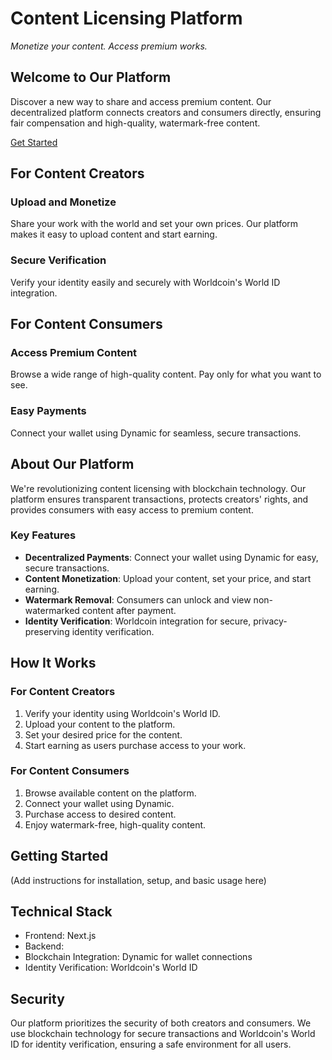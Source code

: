 # Content Licensing Platform

*Monetize your content. Access premium works.*

## Welcome to Our Platform

Discover a new way to share and access premium content. Our decentralized platform connects creators and consumers directly, ensuring fair compensation and high-quality, watermark-free content.

[Get Started](#)

## For Content Creators

### Upload and Monetize
Share your work with the world and set your own prices. Our platform makes it easy to upload content and start earning.

### Secure Verification
Verify your identity easily and securely with Worldcoin's World ID integration.

## For Content Consumers

### Access Premium Content
Browse a wide range of high-quality content. Pay only for what you want to see.

### Easy Payments
Connect your wallet using Dynamic for seamless, secure transactions.

## About Our Platform

We're revolutionizing content licensing with blockchain technology. Our platform ensures transparent transactions, protects creators' rights, and provides consumers with easy access to premium content.

### Key Features

- **Decentralized Payments**: Connect your wallet using Dynamic for easy, secure transactions.
- **Content Monetization**: Upload your content, set your price, and start earning.
- **Watermark Removal**: Consumers can unlock and view non-watermarked content after payment.
- **Identity Verification**: Worldcoin integration for secure, privacy-preserving identity verification.

## How It Works

### For Content Creators

1. Verify your identity using Worldcoin's World ID.
2. Upload your content to the platform.
3. Set your desired price for the content.
4. Start earning as users purchase access to your work.

### For Content Consumers

1. Browse available content on the platform.
2. Connect your wallet using Dynamic.
3. Purchase access to desired content.
4. Enjoy watermark-free, high-quality content.

## Getting Started

(Add instructions for installation, setup, and basic usage here)

## Technical Stack

- Frontend: Next.js
- Backend: 
- Blockchain Integration: Dynamic for wallet connections
- Identity Verification: Worldcoin's World ID

## Security

Our platform prioritizes the security of both creators and consumers. We use blockchain technology for secure transactions and Worldcoin's World ID for identity verification, ensuring a safe environment for all users.


